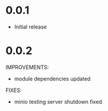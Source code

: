 # 0.0.1

* Initial release

# 0.0.2

IMPROVEMENTS:

* module dependencies updated

FIXES:

* minio testing server shutdown fixed
